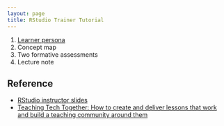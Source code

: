 ```yaml
---
layout: page
title: RStudio Trainer Tutorial
---
```


1.  [Learner persona](persona.html)
2.  Concept map
3.  Two formative assessments
4.  Lecture note


## Reference

- [RStudio instructor slides](https://drive.google.com/drive/folders/13ohFt3D0EJ5PDbMaWTxnHH-hwA7G0IvY)
- [Teaching Tech Together: How to create and deliver lessons that work and build a teaching community around them](http://teachtogether.tech/)


